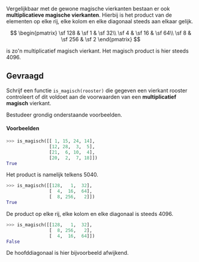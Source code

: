 Vergelijkbaar met de gewone magische vierkanten bestaan er ook **multiplicatieve magische vierkanten**. Hierbij is het product van de elementen op elke rij, elke kolom en elke diagonaal steeds aan elkaar gelijk.

$$
\begin{pmatrix}
\sf 128 & \sf 1 & \sf 32\\
\sf 4 & \sf 16 & \sf 64\\
\sf 8 & \sf 256 & \sf 2
\end{pmatrix}
$$

is zo'n multiplicatief magisch vierkant. Het magisch product is hier steeds 4096.

## Gevraagd
Schrijf een functie `is_magisch(rooster)` die gegeven een vierkant rooster controleert of dit voldoet aan de voorwaarden van een **multiplicatief magisch** vierkant.

Bestudeer grondig onderstaande voorbeelden.

#### Voorbeelden

```python
>>> is_magisch([[ 1, 15, 24, 14],
                [12, 28,  3,  5],
                [21,  6, 10,  4],
                [20,  2,  7, 18]])
True
```
Het product is namelijk telkens 5040.

```python
>>> is_magisch([[128,   1,  32],
                [  4,  16,  64],
                [  8, 256,   2]])
True
```
De product op elke rij, elke kolom en elke diagonaal is steeds 4096.

```python
>>> is_magisch([[128,   1,  32],
                [  8, 256,   2],
                [  4,  16,  64]])
False
```
De hoofddiagonaal is hier bijvoorbeeld afwijkend.